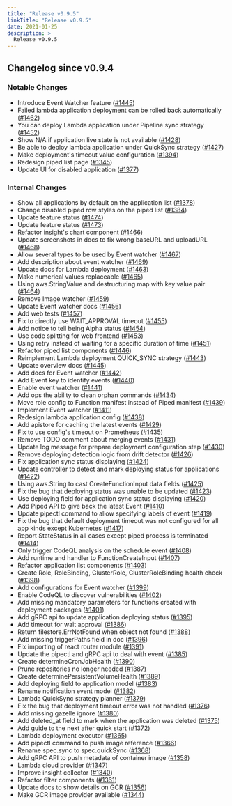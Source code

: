 ```yaml
---
title: "Release v0.9.5"
linkTitle: "Release v0.9.5"
date: 2021-01-25
description: >
  Release v0.9.5
---
```


## Changelog since v0.9.4

### Notable Changes
* Introduce Event Watcher feature ([#1445](https://github.com/pipe-cd/pipe/pull/1445))
* Failed lambda application deployment can be rolled back automatically ([#1462](https://github.com/pipe-cd/pipe/pull/1462))
* You can deploy Lambda application under Pipeline sync strategy ([#1452](https://github.com/pipe-cd/pipe/pull/1452))
* Show N/A if application live state is not available ([#1428](https://github.com/pipe-cd/pipe/pull/1428))
* Be able to deploy lambda application under QuickSync strategy ([#1427](https://github.com/pipe-cd/pipe/pull/1427))
* Make deployment's timeout value configuration ([#1394](https://github.com/pipe-cd/pipe/pull/1394))
* Redesign piped list page ([#1345](https://github.com/pipe-cd/pipe/pull/1345))
* Update UI for disabled application ([#1377](https://github.com/pipe-cd/pipe/pull/1377))

### Internal Changes
* Show all applications by default on the application list ([#1378](https://github.com/pipe-cd/pipe/pull/1378))
* Change disabled piped row styles on the piped list ([#1384](https://github.com/pipe-cd/pipe/pull/1384))
* Update feature status ([#1474](https://github.com/pipe-cd/pipe/pull/1474))
* Update feature status ([#1473](https://github.com/pipe-cd/pipe/pull/1473))
* Refactor insight's chart component ([#1466](https://github.com/pipe-cd/pipe/pull/1466))
* Update screenshots in docs to fix wrong baseURL and uploadURL ([#1468](https://github.com/pipe-cd/pipe/pull/1468))
* Allow several types to be used by Event watcher ([#1467](https://github.com/pipe-cd/pipe/pull/1467))
* Add description about event watcher ([#1469](https://github.com/pipe-cd/pipe/pull/1469))
* Update docs for Lambda deployment ([#1463](https://github.com/pipe-cd/pipe/pull/1463))
* Make numerical values replaceable ([#1465](https://github.com/pipe-cd/pipe/pull/1465))
* Using aws.StringValue and destructuring map with key value pair ([#1464](https://github.com/pipe-cd/pipe/pull/1464))
* Remove Image watcher ([#1459](https://github.com/pipe-cd/pipe/pull/1459))
* Update Event watcher docs ([#1456](https://github.com/pipe-cd/pipe/pull/1456))
* Add web tests ([#1457](https://github.com/pipe-cd/pipe/pull/1457))
* Fix to directly use WAIT_APPROVAL timeout ([#1455](https://github.com/pipe-cd/pipe/pull/1455))
* Add notice to tell being Alpha status ([#1454](https://github.com/pipe-cd/pipe/pull/1454))
* Use code splitting for web frontend ([#1453](https://github.com/pipe-cd/pipe/pull/1453))
* Using retry instead of waiting for a specific duration of time ([#1451](https://github.com/pipe-cd/pipe/pull/1451))
* Refactor piped list components ([#1446](https://github.com/pipe-cd/pipe/pull/1446))
* Reimplement Lambda deployment QUICK_SYNC strategy ([#1443](https://github.com/pipe-cd/pipe/pull/1443))
* Update overview docs ([#1445](https://github.com/pipe-cd/pipe/pull/1445))
* Add docs for Event watcher ([#1442](https://github.com/pipe-cd/pipe/pull/1442))
* Add Event key to identify events ([#1440](https://github.com/pipe-cd/pipe/pull/1440))
* Enable event watcher ([#1441](https://github.com/pipe-cd/pipe/pull/1441))
* Add ops the ability to clean orphan commands ([#1434](https://github.com/pipe-cd/pipe/pull/1434))
* Move role config to Function manifest instead of Piped manifest ([#1439](https://github.com/pipe-cd/pipe/pull/1439))
* Implement Event watcher ([#1411](https://github.com/pipe-cd/pipe/pull/1411))
* Redesign lambda application config ([#1438](https://github.com/pipe-cd/pipe/pull/1438))
* Add apistore for caching the latest events ([#1429](https://github.com/pipe-cd/pipe/pull/1429))
* Fix to use config's timeout on Prometheus ([#1435](https://github.com/pipe-cd/pipe/pull/1435))
* Remove TODO comment about merging events ([#1431](https://github.com/pipe-cd/pipe/pull/1431))
* Update log message for prepare deployment configuration step ([#1430](https://github.com/pipe-cd/pipe/pull/1430))
* Remove deploying detection logic from drift detector ([#1426](https://github.com/pipe-cd/pipe/pull/1426))
* Fix application sync status displaying ([#1424](https://github.com/pipe-cd/pipe/pull/1424))
* Update controller to detect and mark deploying status for applications ([#1422](https://github.com/pipe-cd/pipe/pull/1422))
* Using aws.String to cast CreateFunctionInput data fields ([#1425](https://github.com/pipe-cd/pipe/pull/1425))
* Fix the bug that deploying status was unable to be updated ([#1423](https://github.com/pipe-cd/pipe/pull/1423))
* Use deploying field for application sync status displaying ([#1420](https://github.com/pipe-cd/pipe/pull/1420))
* Add Piped API to give back the latest Event ([#1410](https://github.com/pipe-cd/pipe/pull/1410))
* Update pipectl command to allow specifying labels of event ([#1419](https://github.com/pipe-cd/pipe/pull/1419))
* Fix the bug that default deployment timeout was not configured for all app kinds except Kubernetes ([#1417](https://github.com/pipe-cd/pipe/pull/1417))
* Report StateStatus in all cases except piped process is terminated ([#1414](https://github.com/pipe-cd/pipe/pull/1414))
* Only trigger CodeQL analysis on the schedule event ([#1408](https://github.com/pipe-cd/pipe/pull/1408))
* Add runtime and handler to FunctionCreateInput ([#1407](https://github.com/pipe-cd/pipe/pull/1407))
* Refactor application list components ([#1403](https://github.com/pipe-cd/pipe/pull/1403))
* Create Role, RoleBinding, ClusterRole, ClusterRoleBinding health check ([#1398](https://github.com/pipe-cd/pipe/pull/1398))
* Add configurations for Event watcher ([#1399](https://github.com/pipe-cd/pipe/pull/1399))
* Enable CodeQL to discover vulnerabilities ([#1402](https://github.com/pipe-cd/pipe/pull/1402))
* Add missing mandatory parameters for functions created with deployment packages ([#1401](https://github.com/pipe-cd/pipe/pull/1401))
* Add gRPC api to update application deploying status ([#1395](https://github.com/pipe-cd/pipe/pull/1395))
* Add timeout for wait approval ([#1386](https://github.com/pipe-cd/pipe/pull/1386))
* Return filestore.ErrNotFound when object not found ([#1388](https://github.com/pipe-cd/pipe/pull/1388))
* Add missing triggerPaths field in doc ([#1396](https://github.com/pipe-cd/pipe/pull/1396))
* Fix importing of react router module ([#1391](https://github.com/pipe-cd/pipe/pull/1391))
* Update the pipectl and gRPC api to deal with event ([#1385](https://github.com/pipe-cd/pipe/pull/1385))
* Create determineCronJobHealth ([#1390](https://github.com/pipe-cd/pipe/pull/1390))
* Prune repositories no longer needed ([#1387](https://github.com/pipe-cd/pipe/pull/1387))
* Create determinePersistentVolumeHealth ([#1389](https://github.com/pipe-cd/pipe/pull/1389))
* Add deploying field to application model ([#1383](https://github.com/pipe-cd/pipe/pull/1383))
* Rename notification event model ([#1382](https://github.com/pipe-cd/pipe/pull/1382))
* Lambda QuickSync strategy planner ([#1379](https://github.com/pipe-cd/pipe/pull/1379))
* Fix the bug that deployment timeout error was not handled ([#1376](https://github.com/pipe-cd/pipe/pull/1376))
* Add missing gazelle ignore ([#1380](https://github.com/pipe-cd/pipe/pull/1380))
* Add deleted_at field to mark when the application was deleted ([#1375](https://github.com/pipe-cd/pipe/pull/1375))
* Add guide to the next after quick start ([#1372](https://github.com/pipe-cd/pipe/pull/1372))
* Lambda deployment executor ([#1365](https://github.com/pipe-cd/pipe/pull/1365))
* Add pipectl command to push image reference ([#1366](https://github.com/pipe-cd/pipe/pull/1366))
* Rename spec.sync to spec.quickSync ([#1368](https://github.com/pipe-cd/pipe/pull/1368))
* Add gRPC API to push metadata of container image ([#1358](https://github.com/pipe-cd/pipe/pull/1358))
* Lambda cloud provider ([#1347](https://github.com/pipe-cd/pipe/pull/1347))
* Improve insight collector ([#1340](https://github.com/pipe-cd/pipe/pull/1340))
* Refactor filter components  ([#1361](https://github.com/pipe-cd/pipe/pull/1361))
* Update docs to show details on GCR ([#1356](https://github.com/pipe-cd/pipe/pull/1356))
* Make GCR image provider available ([#1344](https://github.com/pipe-cd/pipe/pull/1344))
